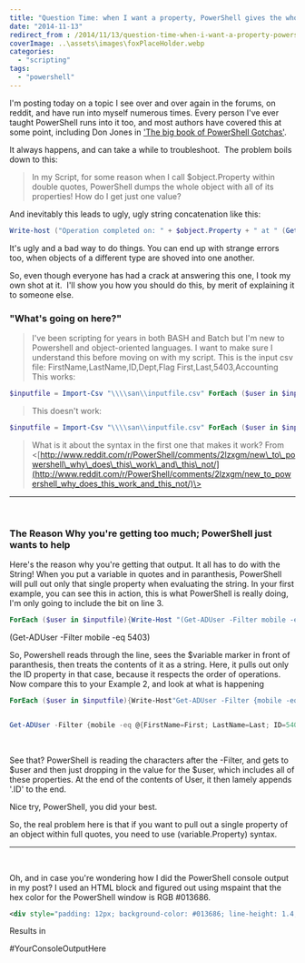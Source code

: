 ```yaml
---
title: "Question Time: when I want a property, PowerShell gives the whole object!"
date: "2014-11-13"
redirect_from : /2014/11/13/question-time-when-i-want-a-property-powershell-gives-the-whole-object
coverImage: ..\assets\images\foxPlaceHolder.webp
categories: 
  - "scripting"
tags: 
  - "powershell"
---
```


I'm posting today on a topic I see over and over again in the forums, on reddit, and have run into myself numerous times. Every person I've ever taught PowerShell runs into it too, and most authors have covered this at some point, including Don Jones in ['The big book of PowerShell Gotchas'](https://onedrive.live.com/?cid=7F868AA697B937FE&id=7F868AA697B937FE%21112).

It always happens, and can take a while to troubleshoot.  The problem boils down to this:

> In my Script, for some reason when I call $object.Property within double quotes, PowerShell dumps the whole object with all of its properties! How do I get just one value?

And inevitably this leads to ugly, ugly string concatenation like this:

```powershell  
Write-host ("Operation completed on: " + $object.Property + " at " (Get-Date))
```

It's ugly and a bad way to do things. You can end up with strange errors too, when objects of a different type are shoved into one another.

So, even though everyone has had a crack at answering this one, I took my own shot at it.  I'll show you how you should do this, by merit of explaining it to someone else.

### "What's going on here?"

> I've been scripting for years in both BASH and Batch but I'm new to Powershell and object-oriented languages. I want to make sure I understand this before moving on with my script. This is the input csv file: FirstName,LastName,ID,Dept,Flag First,Last,5403,Accounting This works:
> 

```powershell  
$inputfile = Import-Csv "\\\\san\\inputfile.csv" ForEach ($user in $inputfile) { If (Get-ADUser -Filter "mobile -eq $($user.ID)") {Echo $user.ID} }

```

> This doesn't work:
> 

```powershell   
$inputfile = Import-Csv "\\\\san\\inputfile.csv" ForEach ($user in $inputfile) { If (Get-ADUser -Filter {mobile -eq $user.ID}) {Echo $user.ID} } 
```
> 
> What is it about the syntax in the first one that makes it work? From <[http://www.reddit.com/r/PowerShell/comments/2lzxgm/new\_to\_powershell\_why\_does\_this\_work\_and\_this\_not/](http://www.reddit.com/r/PowerShell/comments/2lzxgm/new_to_powershell_why_does_this_work_and_this_not/)\>

* * *

 

### The Reason Why you're getting too much; PowerShell just wants to help

Here's the reason why you're getting that output. It all has to do with the String! When you put a variable in quotes and in paranthesis, PowerShell will pull out only that single property when evaluating the string. In your first example, you can see this in action, this is what PowerShell is really doing, I'm only going to include the bit on line 3.

```powershell   
ForEach ($user in $inputfile){Write-Host "(Get-ADUser -Filter mobile -eq $($user.ID))"}
```

(Get-ADUser -Filter mobile -eq 5403)

So, Powershell reads through the line, sees the $variable marker in front of paranthesis, then treats the contents of it as a string. Here, it pulls out only the ID property in that case, because it respects the order of operations. Now compare this to your Example 2, and look at what is happening

```powershell   
ForEach ($user in $inputfile){Write-Host"Get-ADUser -Filter {mobile -eq $user.ID}" }


Get-ADUser -Filter {mobile -eq @{FirstName=First; LastName=Last; ID=5403; Dept=Accounting; Flag=}.ID}
```
 

See that? PowerShell is reading the characters after the -Filter, and gets to $user and then just dropping in the value for the $user, which includes all of these properties. At the end of the contents of User, it then lamely appends '.ID' to the end.

Nice try, PowerShell, you did your best.

So, the real problem here is that if you want to pull out a single property of an object within full quotes, you need to use $($variable.Property) syntax.

* * *

 

Oh, and in case you're wondering how I did the PowerShell console output in my post? I used an HTML block and figured out using mspaint that the hex color for the PowerShell window is RGB #013686.

```xml
<div style="padding: 12px; background-color: #013686; line-height: 1.4;"> <span style="color: #ffffff;"> #YourConsoleOutput here </span> </div>
```

Results in

#YourConsoleOutputHere
